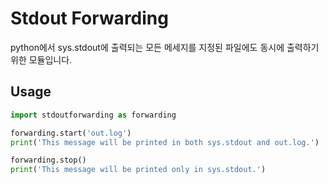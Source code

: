 # Stdout Forwarding

python에서 sys.stdout에 출력되는 모든 메세지를 지정된 파일에도 동시에 출력하기 위한 모듈입니다.

## Usage

```python
import stdoutforwarding as forwarding

forwarding.start('out.log')
print('This message will be printed in both sys.stdout and out.log.')

forwarding.stop()
print('This message will be printed only in sys.stdout.')
```
